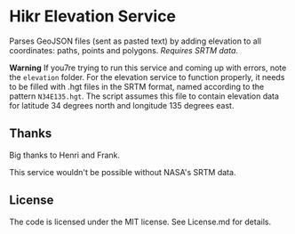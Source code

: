Hikr Elevation Service
======================

Parses GeoJSON files (sent as pasted text) by adding elevation to all coordinates: paths, points and polygons. _Requires SRTM data_.


**Warning** 
If you7re trying to run this service and coming up with errors, note the `elevation` folder. For the elevation service to function properly, it needs to be filled with .hgt files in the SRTM format, named according to the pattern `N34E135.hgt`. The script assumes this file to contain elevation data for latitude 34 degrees north and longitude 135 degrees east. 

Thanks
------

Big thanks to Henri and Frank.

This service wouldn't be possible without NASA's SRTM data.

License
-------
The code is licensed under the MIT license. See License.md for details. 

